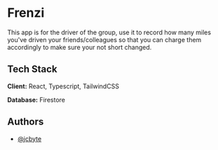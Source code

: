 # Frenzi

This app is for the driver of the group, use it to record how many miles you've driven your friends/colleagues so that you can charge them accordingly to make sure your not short changed.

## Tech Stack

**Client:** React, Typescript, TailwindCSS

**Database:** Firestore

## Authors

- [@jcbyte](https://www.github.com/jcbyte)
